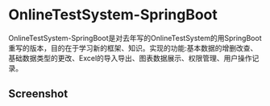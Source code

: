 # OnlineTestSystem-SpringBoot
OnlineTestSystem-SpringBoot是对去年写的OnlineTestSystem的用SpringBoot重写的版本，目的在于学习新的框架、知识。实现的功能:基本数据的增删改查、基础数据类型的更改、Excel的导入导出、图表数据展示、权限管理、用户操作记录。

## Screenshot
